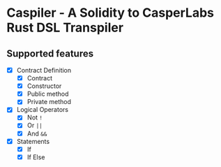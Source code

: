 # Caspiler - A Solidity to CasperLabs Rust DSL Transpiler

## Supported features

- [x] Contract Definition
    - [x] Contract
    - [x] Constructor
    - [x] Public method
    - [x] Private method
- [x] Logical Operators
    - [x] Not `!`
	- [x] Or `||`
    - [x] And `&&`
- [x] Statements
    - [x] If
    - [x] If Else
